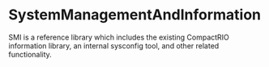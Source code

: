# SystemManagementAndInformation
SMI is a reference library which includes the existing CompactRIO information library, an internal sysconfig tool, and other related functionality.

